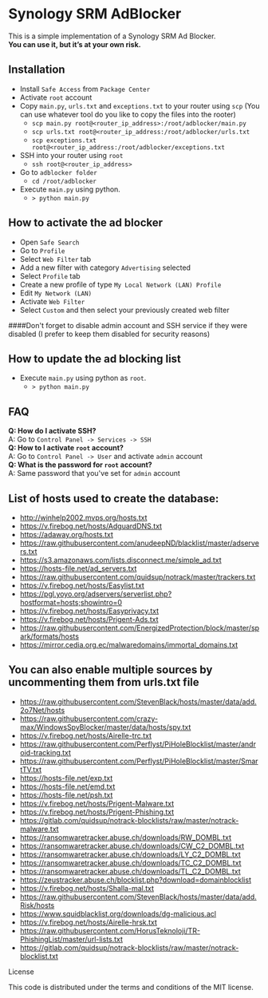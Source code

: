 # Synology SRM AdBlocker
This is a simple implementation of a Synology SRM Ad Blocker.  
__You can use it, but it’s at your own risk.__

## Installation
- Install `Safe Access` from `Package Center`
- Activate `root` account
- Copy `main.py`, `urls.txt` and `exceptions.txt` to your router using `scp` (You can use whatever tool do you like to copy the files into the rooter)
    - `scp main.py root@<router_ip_address>:/root/adblocker/main.py`
    - `scp urls.txt root@<router_ip_address:/root/adblocker/urls.txt`
    - `scp exceptions.txt root@<router_ip_address:/root/adblocker/exceptions.txt`
- SSH into your router using `root`
   - `ssh root@<router_ip_address>`
- Go to `adblocker folder` 
    - `cd /root/adblocker`
- Execute `main.py` using python. 
    - `> python main.py`
## How to activate the ad blocker
- Open `Safe Search`
- Go to `Profile`
- Select `Web Filter` tab
- Add a new filter with category `Advertising` selected
- Select `Profile` tab
- Create a new profile of type `My Local Network (LAN) Profile`
- Edit `My Network (LAN)`
- Activate `Web Filter`
- Select `Custom` and then select your previously created web filter

####Don't forget to disable admin account and SSH service if they were disabled (I prefer to keep them disabled for security reasons)

## How to update the ad blocking list
- Execute `main.py` using python as `root`. 
    - `> python main.py`
## FAQ
__Q: How do I activate SSH?__  
A: Go to `Control Panel -> Services -> SSH`  
__Q: How to I activate `root` account?__  
A: Go to `Control Panel -> User` and activate `admin` account  
__Q: What is the password for `root` account?__  
 A: Same password that you've set for `admin` account  
 
## List of hosts used to create the database:
- http://winhelp2002.mvps.org/hosts.txt
- https://v.firebog.net/hosts/AdguardDNS.txt
- https://adaway.org/hosts.txt
- https://raw.githubusercontent.com/anudeepND/blacklist/master/adservers.txt
- https://s3.amazonaws.com/lists.disconnect.me/simple_ad.txt
- https://hosts-file.net/ad_servers.txt
- https://raw.githubusercontent.com/quidsup/notrack/master/trackers.txt
- https://v.firebog.net/hosts/Easylist.txt
- https://pgl.yoyo.org/adservers/serverlist.php?hostformat=hosts;showintro=0
- https://v.firebog.net/hosts/Easyprivacy.txt
- https://v.firebog.net/hosts/Prigent-Ads.txt
- https://raw.githubusercontent.com/EnergizedProtection/block/master/spark/formats/hosts
- https://mirror.cedia.org.ec/malwaredomains/immortal_domains.txt

## You can also enable multiple sources by uncommenting them from urls.txt file
- https://raw.githubusercontent.com/StevenBlack/hosts/master/data/add.2o7Net/hosts
- https://raw.githubusercontent.com/crazy-max/WindowsSpyBlocker/master/data/hosts/spy.txt
- https://v.firebog.net/hosts/Airelle-trc.txt
- https://raw.githubusercontent.com/Perflyst/PiHoleBlocklist/master/android-tracking.txt
- https://raw.githubusercontent.com/Perflyst/PiHoleBlocklist/master/SmartTV.txt
- https://hosts-file.net/exp.txt
- https://hosts-file.net/emd.txt
- https://hosts-file.net/psh.txt
- https://v.firebog.net/hosts/Prigent-Malware.txt
- https://v.firebog.net/hosts/Prigent-Phishing.txt
- https://gitlab.com/quidsup/notrack-blocklists/raw/master/notrack-malware.txt
- https://ransomwaretracker.abuse.ch/downloads/RW_DOMBL.txt
- https://ransomwaretracker.abuse.ch/downloads/CW_C2_DOMBL.txt
- https://ransomwaretracker.abuse.ch/downloads/LY_C2_DOMBL.txt
- https://ransomwaretracker.abuse.ch/downloads/TC_C2_DOMBL.txt
- https://ransomwaretracker.abuse.ch/downloads/TL_C2_DOMBL.txt
- https://zeustracker.abuse.ch/blocklist.php?download=domainblocklist
- https://v.firebog.net/hosts/Shalla-mal.txt
- https://raw.githubusercontent.com/StevenBlack/hosts/master/data/add.Risk/hosts
- https://www.squidblacklist.org/downloads/dg-malicious.acl
- https://v.firebog.net/hosts/Airelle-hrsk.txt
- https://raw.githubusercontent.com/HorusTeknoloji/TR-PhishingList/master/url-lists.txt
- https://gitlab.com/quidsup/notrack-blocklists/raw/master/notrack-blocklist.txt

License

This code is distributed under the terms and conditions of the MIT license.
